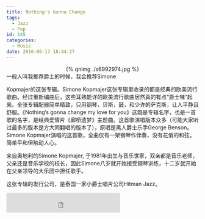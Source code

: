 ```yaml
---
title: Nothing's Gonna Change
tags:
  - Jazz
  - Pop
id: 145
categories:
  - Music
date: 2016-06-17 18:44:27
---
```

<div align=center>
{% qnimg ./s6992974.jpg %}
</div>
一般人叫我推荐爵士的时候，我会推荐Simone 

Kopmajer的这张专辑。Simone Kopmajer这张专辑里收录的都是经典的欧美流行歌曲。经过重新编曲后，这些耳熟能详的欧美流行歌曲居然真的有点“爵士味”起来。全张专辑配器简单精致，只用钢琴，贝斯，鼓，和少许的萨克斯，让人平静且舒服。《Nothing’s gonna change my love for you》这既是专辑名字，也是一首歌的名字，是经典爱情片《廊桥遗梦》主题曲。这首歌演唱版本众多（可能大家听过最多的版本是方大同翻唱的版本了），原唱是黑人爵士乐手George Benson。Simone Kopmajer演唱的这首歌，全曲仅有一架钢琴作伴奏，没有花俏的和弦，简单平和但触动人心。

来自奥地利的Simone Kopmajer, 于1981年出生与音乐世家，双亲都是音乐老师，父亲还是音乐学校的校长，因此Simone八岁就开始接受钢琴训练，十二岁就开始在父亲领导的大乐团中担任歌手。

这张专辑的发行公司，是泰国一家小爵士唱片公司Hitman Jazz。
<iframe frameborder="no" border="0" marginwidth="0" marginheight="0" width=298 height=52 src="http://music.163.com/outchain/player?type=1&id=1751475&auto=0&height=32"></iframe>